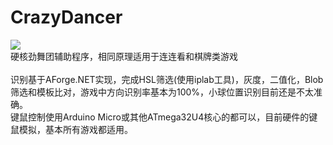 # CrazyDancer
![](https://github.com/chen365409389/CrazyDancer/blob/master/Img/img.gif)<br>
硬核劲舞团辅助程序，相同原理适用于连连看和棋牌类游戏<br><br>
识别基于AForge.NET实现，完成HSL筛选(使用iplab工具)，灰度，二值化，Blob筛选和模板比对，游戏中方向识别率基本为100%，小球位置识别目前还是不太准确。<br>
键鼠控制使用Arduino Micro或其他ATmega32U4核心的都可以，目前硬件的键鼠模拟，基本所有游戏都适用。<br>
